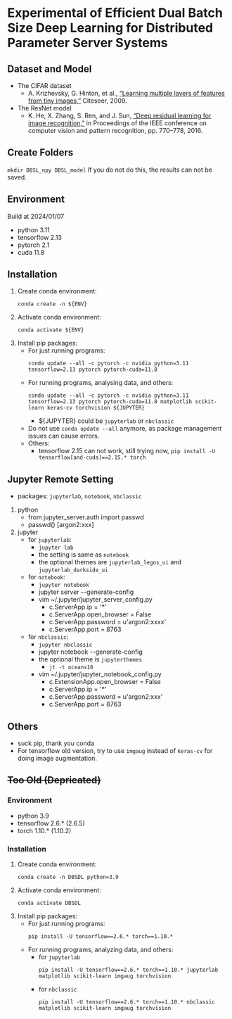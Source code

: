 # Experimental of Efficient Dual Batch Size Deep Learning for Distributed Parameter Server Systems
<!--
K. -W. Lu, P. Liu, D. -Y. Hong and J. -J. Wu, "Efficient Dual Batch Size Deep Learning for Distributed Parameter Server Systems," 2022 IEEE 46th Annual Computers, Software, and Applications Conference (COMPSAC), 2022, pp. 630-639, doi: [10.1109/COMPSAC54236.2022.00110](https://doi.org/10.1109/COMPSAC54236.2022.00110).
-->

## Dataset and Model
- The CIFAR dataset
    - A. Krizhevsky, G. Hinton, et al., [“Learning multiple layers of features from tiny images,”](https://www.cs.toronto.edu/~kriz/) Citeseer, 2009.
- The ResNet model
    - K. He, X. Zhang, S. Ren, and J. Sun, [“Deep residual learning for image recognition,”](https://doi.org/10.1109/CVPR.2016.90) in Proceedings of the IEEE conference on computer vision and pattern recognition, pp. 770–778, 2016.

## Create Folders
`mkdir DBSL_npy DBSL_model`
If you do not do this, the results can not be saved.

## Environment
Build at 2024/01/07
- python 3.11
- tensorflow 2.13
- pytorch 2.1
- cuda 11.8

## Installation
1. Create conda environment:
    ```
    conda create -n ${ENV}
    ```
2. Activate conda environment:
    ```
    conda activate ${ENV}
    ```
3. Install pip packages:
    - For just running programs:
        ```
        conda update --all -c pytorch -c nvidia python=3.11 tensorflow=2.13 pytorch pytorch-cuda=11.8
        ```
    - For running programs, analysing data, and others:
        ```
        conda update --all -c pytorch -c nvidia python=3.11 tensorflow=2.13 pytorch pytorch-cuda=11.8 matplotlib scikit-learn keras-cv torchvision ${JUPYTER}
        ```
        - ${JUPYTER} could be `jupyterlab` or `nbclassic`
    - Do not use `conda update --all` anymore, as package management issues can cause errors.
    - Others:
        - tensorflow 2.15 can not work, still trying now, `pip install -U tensorflow[and-cuda]==2.15.* torch`

## Jupyter Remote Setting
- packages: `jupyterlab`, `notebook`, `nbclassic`
1. python
    - from jupyter_server.auth import passwd
    - passwd()
        [argon2:xxx]
2. jupyter
    - for `jupyterlab`:
        - `jupyter lab`
        - the setting is same as `notebook`
        - the optional themes are `jupyterlab_legos_ui` and `jupyterlab_darkside_ui`
    - for `notebook`:
        - `jupyter notebook`
        - jupyter server --generate-config
        - vim ~/.jupyter/jupyter_server_config.py
            - c.ServerApp.ip = '*'
            - c.ServerApp.open_browser = False
            - c.ServerApp.password = u'argon2:xxxx'
            - c.ServerApp.port = 8763
    - for `nbclassic`:
        - `jupyter nbclassic`
        - jupyter notebook --generate-config
        - the optional theme is `jupyterthemes`
            - `jt -t oceans16`
        - vim ~/.jupyter/jupyter_notebook_config.py
            - c.ExtensionApp.open_browser = False
            - c.ServerApp.ip = '*'
            - c.ServerApp.password = u'argon2:xxx'
            - c.ServerApp.port = 8763

## Others
- suck pip, thank you conda
- For tensorflow old version, try to use `imgaug` instead of `keras-cv` for doing image augmentation.

## ~~Too Old (Depricated)~~
### Environment
- python 3.9
- tensorflow 2.6.* (2.6.5)
- torch 1.10.* (1.10.2)
### Installation
1. Create conda environment:
    ```
    conda create -n DBSDL python=3.9
    ```
2. Activate conda environment:
    ```
    conda activate DBSDL
    ```
3. Install pip packages:
    - For just running programs:
        ```
        pip install -U tensorflow==2.6.* torch==1.10.*
        ```
    - For running programs, analyzing data, and others:
        - for `jupyterlab`
            ```
            pip install -U tensorflow==2.6.* torch==1.10.* jupyterlab matplotlib scikit-learn imgaug torchvision
            ```
        - for `nbclassic`
            ```
            pip install -U tensorflow==2.6.* torch==1.10.* nbclassic matplotlib scikit-learn imgaug torchvision
            ```
